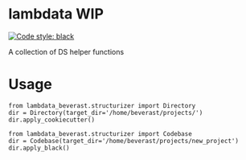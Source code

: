 # lambdata **WIP**
[![Code style: black](https://img.shields.io/badge/code%20style-black-000000.svg)](https://github.com/ambv/black)

A collection of DS helper functions

# Usage
```
from lambdata_beverast.structurizer import Directory
dir = Directory(target_dir='/home/beverast/projects/')
dir.apply_cookiecutter()
```

```
from lambdata_beverast.structurizer import Codebase
dir = Codebase(target_dir='/home/beverast/projects/new_project')
dir.apply_black()
```
